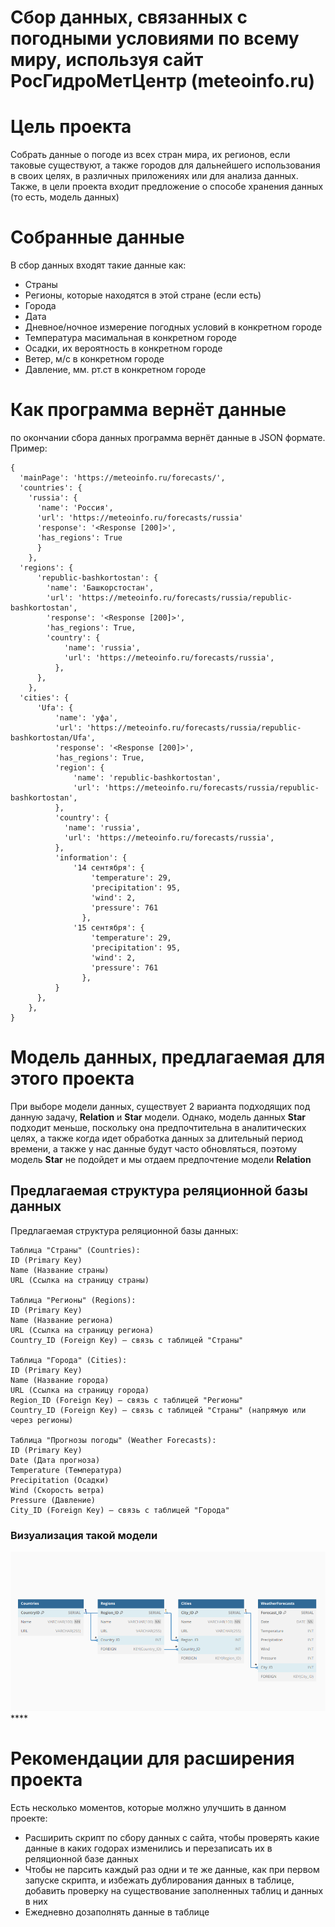 # Сбор данных, связанных с погодными условиями по всему миру, используя сайт РосГидроМетЦентр (meteoinfo.ru)

# Цель проекта
Собрать данные о погоде из всех стран мира, их регионов, если таковые существуют, а также городов для дальнейшего использования в своих целях, в различных приложениях или для анализа данных. Также, в цели проекта входит предложение о способе хранения данных (то есть, модель данных)

# Собранные данные
В сбор данных входят такие данные как:
- Страны
- Регионы, которые находятся в этой стране (если есть)
- Города
- Дата
- Дневное/ночное измерение погодных условий в конкретном городе
- Температура масимальная в конкретном городе
- Осадки, их вероятность в конкретном городе
- Ветер, м/с в конкретном городе
- Давление, мм. рт.ст в конкретном городе

# Как программа вернёт данные
по окончании сбора данных программа вернёт данные в JSON формате.
Пример:
```
{
  'mainPage': 'https://meteoinfo.ru/forecasts/',
  'countries': {
    'russia': {
      'name': 'Россия',
      'url': 'https://meteoinfo.ru/forecasts/russia'
      'response': '<Response [200]>',
      'has_regions': True
      }
    },
  'regions': {
      'republic-bashkortostan': {
        'name': 'Башкорстостан',
        'url': 'https://meteoinfo.ru/forecasts/russia/republic-bashkortostan',
        'response': '<Response [200]>',
        'has_regions': True,
        'country': {
            'name': 'russia',
            'url': 'https://meteoinfo.ru/forecasts/russia',
          },
      },
    },
  'cities': {
      'Ufa': {
          'name': 'уфа',
          'url': 'https://meteoinfo.ru/forecasts/russia/republic-bashkortostan/Ufa',
          'response': '<Response [200]>',
          'has_regions': True,
          'region': {
              'name': 'republic-bashkortostan',
              'url': 'https://meteoinfo.ru/forecasts/russia/republic-bashkortostan',
          },
          'country': {
            'name': 'russia',
            'url': 'https://meteoinfo.ru/forecasts/russia',
          },
          'information': {
              '14 сентября': {
                  'temperature': 29,
                  'precipitation': 95,
                  'wind': 2,
                  'pressure': 761
                },
              '15 сентября': {
                  'temperature': 29,
                  'precipitation': 95,
                  'wind': 2,
                  'pressure': 761
                },
          }
      },
    },
}
```

# Модель данных, предлагаемая для этого проекта
При выборе модели данных, существует 2 варианта подходящих под данную задачу, **Relation** и **Star** модели. Однако, модель данных **Star** подходит меньше, поскольку она предпочтительна в аналитических целях, а также когда идет обработка данных за длительный период времени, а также у нас данные будут часто обновляться, поэтому модель **Star** не подойдет и мы отдаем предпочтение модели **Relation**

## Предлагаемая структура реляционной базы данных
Предлагаемая структура реляционной базы данных:
```
Таблица "Страны" (Countries):
ID (Primary Key)
Name (Название страны)
URL (Ссылка на страницу страны)

Таблица "Регионы" (Regions):
ID (Primary Key)
Name (Название региона)
URL (Ссылка на страницу региона)
Country_ID (Foreign Key) — связь с таблицей "Страны"

Таблица "Города" (Cities):
ID (Primary Key)
Name (Название города)
URL (Ссылка на страницу города)
Region_ID (Foreign Key) — связь с таблицей "Регионы"
Country_ID (Foreign Key) — связь с таблицей "Страны" (напрямую или через регионы)

Таблица "Прогнозы погоды" (Weather Forecasts):
ID (Primary Key)
Date (Дата прогноза)
Temperature (Температура)
Precipitation (Осадки)
Wind (Скорость ветра)
Pressure (Давление)
City_ID (Foreign Key) — связь с таблицей "Города"
```
### Визуализация такой модели
![Data model](DataModel.png)****

# Рекомендации для расширения проекта
Есть несколько моментов, которые молжно улучшить в данном проекте:
- Расширить скрипт по сбору данных с сайта, чтобы проверять какие данные в каких годорах изменились и перезаписать их в реляционной базе данных
- Чтобы не парсить каждый раз одни и те же данные, как при первом запуске скрипта, и избежать дублирования данных в таблице, добавить проверку на существование заполненных таблиц и данных в них
- Ежедневно дозаполнять данные в таблице


